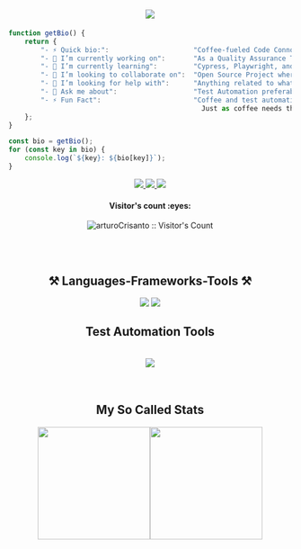 
<h1 align="center">
    <img src="https://readme-typing-svg.herokuapp.com/?font=Righteous&size=75&center=true&vCenter=true&width=500&height=70&duration=4000&lines=Kumusta+👋;+I'm+Ruz+🐉+!;" />
</h1>

```javascript
function getBio() {
    return {
        "- ⚡ Quick bio:":                     "Coffee-fueled Code Connoisseur: A Tech Enthusiast from the Philippines with a Passion for Test Automation👨🏻‍💻",
        "- 🔭 I’m currently working on":       "As a Quality Assurance Tester in Gaplabs",
        "- 🌱 I’m currently learning":         "Cypress, Playwright, and Next.js --- Sharpening my Test Automation skills (Personal goal)",
        "- 👯 I’m looking to collaborate on":  "Open Source Project where i can Test my Automation",
        "- 🤔 I’m looking for help with":      "Anything related to what I am currently learning 😅",
        "- 💬 Ask me about":                   "Test Automation preferably about Cypress",
        "- ⚡ Fun Fact":                       "Coffee and test automation both thrive on precision.
                                                Just as coffee needs the perfect blend, test automation relies on meticulous scripting for flawless execution"
    };
}

const bio = getBio();
for (const key in bio) {
    console.log(`${key}: ${bio[key]}`);
}
```
<div align="center"> 
  <a href="arturocrisanto1@gmail.com">
    <img src="https://img.shields.io/badge/Gmail-333333?style=for-the-badge&logo=gmail&logoColor=red" />
  </a>
  <a href="https://www.linkedin.com/in/mark-ruzell-maray/" target="_blank">
    <img src="https://img.shields.io/badge/LinkedIn-0077B5?style=for-the-badge&logo=linkedin&logoColor=white" target="_blank" />
  </a>
    <a href="https://www.facebook.com/ruzell2143" target="_blank">
    <img src="https://img.shields.io/badge/Facebook-1877F2?style=for-the-badge&logo=facebook&logoColor=white" target="_blank" />
  </a>
</div>
<h4 align="center">Visitor's count :eyes:</h4>
<p align="center"><img src="https://profile-counter.glitch.me/{arturoCrisanto}/count.svg" alt="arturoCrisanto :: Visitor's Count" /></p>

<br>
<br>

<h2 align="center">⚒️ Languages-Frameworks-Tools ⚒️</h2>

<div align="center">
    <img src="https://skillicons.dev/icons?i=react,next,html,javascript,css,vscode,github,figma,tailwind,git,npm" />
    <img src="https://skillicons.dev/icons?i=nodejs,firebase,mysql,mongodb,postman" />
    <br>
    <h2>Test Automation Tools</h2><br>
    <img src="https://skillicons.dev/icons?i=cypress,gherkin" /><br>
</div>

<br>
<br>

<h2 align="center">My So Called Stats</h2>

<div style="display: flex; justify-content: center;">
  <a>
    <img height="200" align="Center" src="https://github-readme-stats.vercel.app/api?username=arturoCrisanto&show_icons=true&theme=gruvbox&rank_icon=github&border_radius=30" />
  </a>
  <a>
    <img height="200" align="Center" src="https://github-readme-stats.vercel.app/api/top-langs/?username=arturoCrisanto&hide_progress=true_icons=true&theme=gruvbox&border_radius=30&card_width=600" />
  </a>
</div>



